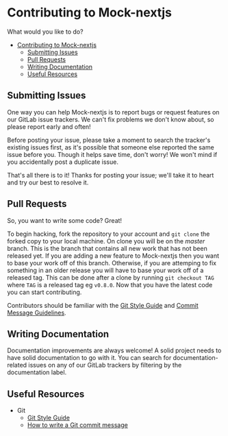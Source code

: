 # Contributing to Mock-nextjs

What would you like to do?

- [Contributing to Mock-nextjs](#contributing-to-project_name)
  - [Submitting Issues](#submitting-issues)
  - [Pull Requests](#pull-requests)
  - [Writing Documentation](#writing-documentation)
  - [Useful Resources](#useful-resources)

## Submitting Issues

One way you can help Mock-nextjs is to report bugs or request features on our
GitLab issue trackers. We can't fix problems we don't know about, so please
report early and often!

Before posting your issue, please take a moment to search the tracker's existing
issues first, as it's possible that someone else reported the same issue before
you. Though it helps save time, don't worry! We won't mind if you accidentally
post a duplicate issue.

That's all there is to it! Thanks for posting your issue; we'll take it to heart
and try our best to resolve it.

## Pull Requests

So, you want to write some code? Great!

To begin hacking, fork the repository to your account and `git clone` the forked
copy to your local machine. On clone you will be on the *master* branch. This
is the branch that contains all new work that has not been released yet. If you
are adding a new feature to Mock-nextjs then you want to base your work off of this
branch. Otherwise, if you are attemping to fix something in an older release you
will have to base your work off of a released tag. This can be done after a clone
by running `git checkout TAG` where `TAG` is a released tag eg `v0.8.0`. Now that
you have the latest code you can start contributing.

Contributors should be familiar with the [Git Style Guide](https://github.com/agis/git-style-guide) and [Commit Message Guidelines](https://chris.beams.io/posts/git-commit/).

## Writing Documentation

Documentation improvements are always welcome! A solid project needs to have
solid documentation to go with it. You can search for documentation-related
issues on any of our GitLab trackers by filtering by the documentation label.

## Useful Resources

- Git
  - [Git Style Guide](https://github.com/agis/git-style-guide)
  - [How to write a Git commit message](https://chris.beams.io/posts/git-commit/)